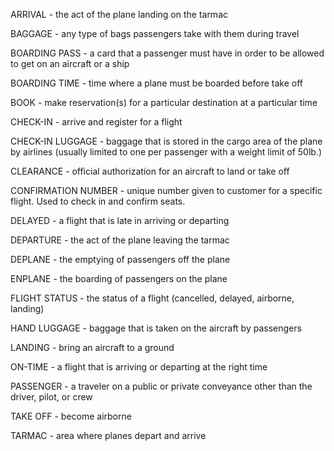 ARRIVAL - the act of the plane landing on the tarmac

BAGGAGE - any type of bags passengers take with them during travel

BOARDING PASS - a card that a passenger must have in order to be allowed to get on an aircraft or a ship

BOARDING TIME - time where a plane must be boarded before take off

BOOK - make reservation(s) for a particular destination at a particular time

CHECK-IN - arrive and register for a flight

CHECK-IN LUGGAGE - baggage that is stored in the cargo area of the plane by airlines (usually limited to one per passenger with a weight limit of 50lb.)

CLEARANCE - official authorization for an aircraft to land or take off

CONFIRMATION NUMBER - unique number given to customer for a specific flight.  Used to check in and confirm seats.

DELAYED - a flight that is late in arriving or departing

DEPARTURE - the act of the plane leaving the tarmac

DEPLANE - the emptying of passengers off the plane

ENPLANE - the boarding of passengers on the plane

FLIGHT STATUS - the status of a flight (cancelled, delayed, airborne, landing)

HAND LUGGAGE - baggage that is taken on the aircraft by passengers

LANDING - bring an aircraft to a ground

ON-TIME - a flight that is arriving or departing at the right time

PASSENGER - a traveler on a public or private conveyance other than the driver, pilot, or crew

TAKE OFF - become airborne

TARMAC - area where planes depart and arrive

